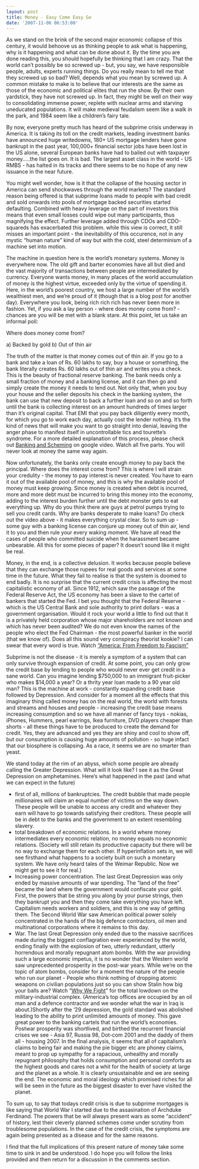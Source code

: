 ```yaml
---
layout: post
title: Money - Easy Come Easy Go
date: '2007-11-06 06:53:00'
---
```


As we stand on the brink of the second major economic collapse of this century, it would behoove us as thinking people to ask what is happening, why is it happening and what can be done about it. By the time you are done reading this, you should hopefully be thinking that I am crazy. That the world can&rsquo;t possibly be so screwed up - but, you say, we have responsible people, adults, experts running things. Do you really mean to tell me that they screwed up so bad? Well, depends what you mean by screwed up. A common mistake to make is to believe that our interests are the same as those of the economic and political elites that run the show. By their own yardstick, they have not screwed up. In fact, they might be well on their way to consolidating immense power, replete with nuclear arms and starving uneducated populations. It will make medieval feudalism seem like a walk in the park, and 1984 seem like a children&rsquo;s fairy tale.

By now, everyone pretty much has heard of the subprime crisis underway in America. It is taking its toll on the credit markets, leading investment banks have announced huge writedowns, 180+ US mortgage lenders have gone bankrupt in the past year, 100,000+ financial sector jobs have been lost in the US alone, several European banks have had to bailed out with taxpayer money&hellip;..the list goes on. It is bad. The largest asset class in the world - US RMBS - has halted in its tracks and there seems to be no hope of any new issuance in the near future.


You might well wonder, how is it that the collapse of the housing sector in America can send shockwaves through the world markets? The standard reason being offered is that subprime loans made to people with bad credit and sold onwards into pools of mortgage backed securities started defaulting. Combined with heavy leverage on the part of investors this means that even small losses could wipe out many participants, thus magnifying the effect. Further leverage added through CDOs and CDO-squareds has exacerbated this problem. while this view is correct, it still misses an important point - the inevitability of this occurence, not in any mystic &ldquo;human nature&rdquo; kind of way but with the cold, steel determinism of a machine set into motion.


The machine in question here is the world&rsquo;s monetary systems. Money is everywhere now. The old gift and barter economies have all but died and the vast majority of transactions between people are intermediated by currency. Everyone wants money, in many places of the world accumulation of money is the highest virtue, exceeded only by the virtue of spending it. Here, in the world&rsquo;s poorest country, we host a large number of the world&rsquo;s wealthiest men, and we&rsquo;re proud of it (though that is a blog post for another day). Everywhere you look, being rich rich rich has never been more in fashion. Yet, if you ask a lay person - where does money come from? - chances are you will be met with a blank stare. At this point, let us take an informal poll:

Where does money come from?

a) Backed by gold
b) Out of thin air


The truth of the matter is that money comes out of thin air. If you go to a bank and take a loan of Rs. 60 lakhs to say, buy a house or something, the bank literally creates Rs. 60 lakhs out of thin air and writes you a check. This is the beauty of fractional reserve banking. The bank needs only a small fraction of money and a banking license, and it can then go and simply create the money it needs to lend out. Not only that, when you buy your house and the seller deposits his check in the banking system, the bank can use that new deposit to back a further loan and so on and so forth until the bank is collecting interest on an amount hundreds of times larger than it&rsquo;s original capital. That EMI that you pay back diligently every month, for which you go to work each day, actually cost the lender nothing. It&rsquo;s the kind of news that will make you want to go straight into denial, leaving the anger phase to manifest itself in uncontrollable tics and tourette&rsquo;s syndrome. For a more detailed explanation of this process, please check out <a href="http://video.google.co.uk/videoplay?docid=-3449574836932931748" target="_blank">Banking and Scheming</a> on google video. Watch all five parts. You will never look at money the same way again.


Now unfortunately, the banks only create enough money to pay back the principal. Where does the interest come from? This is where I will strain your credulity - the money to pay interest is never created. You have to earn it out of the available pool of money, and this is why the available pool of money must keep growing. Since money is created when debt is incurred, more and more debt must be incurred to bring this money into the economy, adding to the interest burden further until the debt monster gets to eat everything up. Why do you think there are guys at petrol pumps trying to sell you credit cards. Why are banks desperate to make loans? Do check out the video above - it makes everything crystal clear. So to sum up - some guy with a banking license can conjure up money out of thin air, lend it to you and then rule your every waking moment. We have all read the cases of people who committed suicide when the harassment became unbearable. All this for some pieces of paper? It doesn&rsquo;t sound like it might be real.

Money, in the end, is a collective delusion. It works because people believe that they can exchange those rupees for real goods and services at some time in the future. What they fail to realise is that the system is doomed to end badly. It is no surprise that the current credit crisis is affecting the most capitalistic economy of all. Since 1912, which saw the passage of the Federal Reserve Act, the US economy has been a slave to the cartel of bankers that started the Fed. I bet you thought that the Federal Reserve - which is the US Central Bank and sole authority to print dollars - was a government organisation. Would it rock your world a little to find out that it is a privately held corporation whose major shareholders are not known and which has never been audited? We do not even know the names of the people who elect the Fed Chairman - the most powerful banker in the world (that we know of). Does all this sound very conspiracy theorist kookie? I can swear that every word is true. Watch <a href="http://video.google.com/videoplay?docid=-1656880303867390173" target="_blank">&ldquo;America: From Freedom to Fascism&rdquo;</a>


Subprime is not the disease - it is merely a symptom of a system that can only survive through expansion of credit. At some point, you can only grow the credit base by lending to people who would never ever get credit in a sane world. Can you imagine lending $750,000 to an immigrant fruit-picker who makes $14,000 a year? Or a thrity year loan made to a 90 year old man? This is the machine at work - constantly expanding credit base followed by Depression. And consider for a moment all the effects that this imaginary thing called money has on the real world, the world with forests and streams and houses and people - increasing the credit base means increasing consumption and so we have all manner of fancy toys - nokias, iPhones, Hummers, pearl earrings, Ikea furniture, DVD players cheaper than shorts - all these things have to be produced to create the demand for credit. Yes, they are advanced and yes they are shiny and cool to show off, but our consumption is causing huge amounts of pollution - so huge infact that our biosphere is collapsing. As a race, it seems we are no smarter than yeast.


We stand today at the rim of an abyss, which some people are already calling the Greater Depression. What will it look like?  I see it as the Great Depression on amphetamines. Here&rsquo;s what happened in the past (and what we can expect in the future)

- first of all, millions of bankruptcies. The credit bubble that made people millionaires will claim an equal number of victims on the way down. These people will be unable to access any credit and whatever they earn will have to go towards satisfying their creditors. These people will be in debt to the banks and the government to an extent resembling slavery.
- total breakdown of economic relations. In a world where money intermediates every economic relation, no money equals no economic relations. (Society will still retain its productive capacity but there will be no way to exchange them for each other. If hyperinflation sets in, we will see firsthand what happens to a society built on such a monetary system. We have only heard tales of the Weimar Republic. Now we might get to see it for real.)
- Increasing power concentration. The last Great Depression was only ended by massive amounts of war spending. The &ldquo;land of the free&rdquo; became the land where the government would confiscate your gold. First, the powers that be string you along by your purse strings, then they bankrupt you and then they come take everything you have left. Capitalism needs workers and soldiers, and this is one way of getting them. The Second World War saw American political power solely concentrated in the hands of the big defence contractors, oil men and multinational corporations where it remains to this day. 
- War. The last Great Depression only ended due to the massive sacrifices made during the biggest conflagration ever experienced by the world, ending finally with the explosion of two, utterly redundant, utterly horrendous and morally repugnant atom bombs. With the war providing such a large economic impetus, it is no wonder that the Western world saw unprecedented prosperity in the post-war years. 
While we&rsquo;re on the topic of atom bombs, consider for a moment the nature of the people who run our planet - People who think nothing of dropping atomic weapons on civilian populations just so you can show Stalin how big your balls are? Watch &ldquo;<a href="http://video.google.co.uk/videoplay?docid=-354061731360218518&amp;q=why+we+fight&amp;total=30249&amp;start=0&amp;num=10&amp;so=0&amp;type=search&amp;plindex=1" target="_blank">Why We Fight</a>&rdquo; for the total lowdown on the military-industrial complex. (America&rsquo;s top offices are occupied by an oil man and a defence contractor and we wonder what the war in Iraq is about.)Shortly after the &lsquo;29 depression, the gold standard was abolished leading to the ability to print unlimited amounts of money. This gave great power to the banking cartels that run the world&rsquo;s economies. Postwar prosperity was shortlived, and birthed the recurrent financial crises we see - Asia 97, Russia 98, Dot-com 2001 and the daddy of them all - housing 2007. In the final analysis, it seems that all of capitalism&rsquo;s claims to being fair and making the pie bigger etc are phoney claims, meant to prop up sympathy for a rapacious, unhealthy and morally repugnant philosophy that holds consumption and personal comforts as the highest goods and cares not a whit for the health of society at large and the planet as a whole. It is clearly unsustainable and we are seeing the end. The economic and moral ideology which promised riches for all will be seen in the future as the biggest disaster to ever have visited the planet.

To sum up, to say that todays credit crisis is due to subprime mortgages is like saying that World War I started due to the assasination of Archduke Ferdinand. The powers that be will always present wars as some &ldquo;accident&rdquo; of history, lest their cleverly planned schemes come under scrutiny from troublesome populations. In the case of the credit crisis, the symptoms are again being presented as a disease and for the same reasons.

I find that the full implications of this present nature of money take some time to sink in and be understood. I do hope you will follow the links provided and then return for a discussion in the comments section. 
